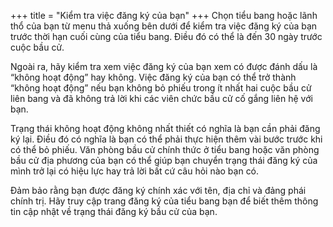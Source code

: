 +++
title = "Kiểm tra việc đăng ký của bạn"
+++
Chọn tiểu bang hoặc lãnh thổ của bạn từ menu thả xuống bên dưới để kiểm tra việc đăng ký của bạn trước thời hạn cuối cùng của tiểu bang. Điều đó có thể là đến 30 ngày trước cuộc bầu cử.

Ngoài ra, hãy kiểm tra xem việc đăng ký của bạn xem có được đánh dấu là “không hoạt động” hay không. Việc đăng ký  của bạn có thể trở thành “không hoạt động” nếu bạn không bỏ phiếu trong ít nhất hai cuộc bầu cử liên bang và đã không trả lời khi các viên chức bầu cử cố gắng liên hệ với bạn.

Trạng thái không hoạt động không nhất thiết có nghĩa là bạn cần phải đăng ký lại. Điều đó có nghĩa là bạn có thể phải thực hiện thêm vài bước trước khi có thể bỏ phiếu. Văn phòng bầu cử chính thức ở tiểu bang hoặc văn phòng bầu cử địa phương của bạn có thể giúp bạn chuyển trạng thái đăng ký của mình trở lại có hiệu lực hay trả lời bất cứ câu hỏi nào bạn có.

Đảm bảo rằng bạn được đăng ký chính xác với tên, địa chỉ và đảng phái chính trị. Hãy truy cập trang đăng ký của tiểu bang bạn để biết thêm thông tin cập nhật về trạng thái đăng ký bầu cử của bạn.
